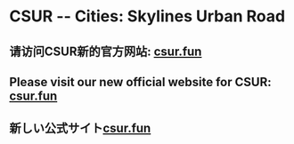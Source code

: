 # CSUR -- Cities: Skylines Urban Road

## 请访问CSUR新的官方网站: [csur.fun](https://csur.fun)
## Please visit our new official website for CSUR: [csur.fun](https://csur.fun)
## 新しい公式サイト[csur.fun](https://csur.fun)
